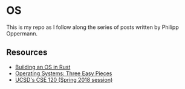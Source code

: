 # OS

This is my repo as I follow along the series of posts written by
Philipp Oppermann.

## Resources

* [Building an OS in Rust](https://os.phil-opp.com)
* [Operating Systems: Three Easy Pieces](http://pages.cs.wisc.edu/~remzi/OSTEP/)
* [UCSD's CSE 120 (Spring 2018 session)](https://cseweb.ucsd.edu/classes/sp18/cse120-a/)
